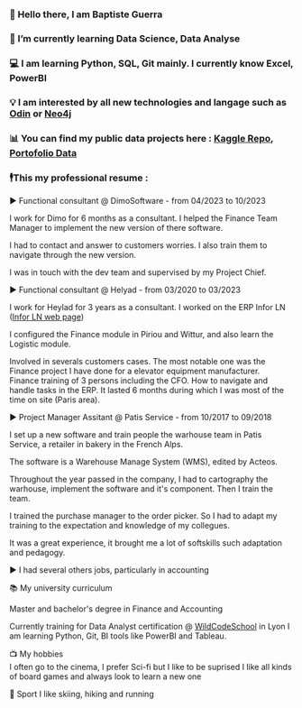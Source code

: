### 👋 Hello there, I am Baptiste Guerra
### 🌱 I’m currently learning Data Science, Data Analyse
### 💻 I am learning Python, SQL, Git mainly. I currently know Excel, PowerBI
### 💡 I am interested by all new technologies and langage such as [Odin](https://odin-lang.org/) or [Neo4j](https://neo4j.com/fr/)
### 📊 You can find my public data projects here :  [Kaggle Repo](https://github.com/Pimpmydata/Kaggle_Repo), [Portofolio Data](https://github.com/Pimpmydata/Portofolio-Data)


### 🕴️This my professional resume :


▶ Functional consultant @ DimoSoftware - from 04/2023 to 10/2023

I work for Dimo for 6 months as a consultant. 
I helped the Finance Team Manager to implement the new version of there software.

I had to contact and answer to customers worries. 
I also train them to navigate through the new version.

I was in touch with the dev team and supervised by my Project Chief.

▶ Functional consultant @ Helyad - from 03/2020 to 03/2023

I work for Heylad for 3 years as a consultant. 
I worked on the ERP Infor LN ([Infor LN web page](https://www.infor.com/fr-fr/solutions/erp/ln))

I configured the Finance module in Piriou and Wittur, and also learn the Logistic module. 

Involved in severals customers cases. 
The most notable one was the Finance project I have done for a elevator equipment manufacturer.  
Finance training of 3 persons including the CFO. How to navigate and handle tasks in the ERP. 
It lasted 6 months during which I was most of the time on site (Paris area).

▶ Project Manager Assitant @ Patis Service - from 10/2017 to 09/2018

I set up a new software and train people the warhouse team in Patis Service, a retailer in bakery in the French Alps.

The software is a Warehouse Manage System (WMS), edited by Acteos. 

Throughout the year passed in the company, I had to cartography the warhouse, implement the software and it's component. Then I train the team. 

I trained the purchase manager to the order picker. So I had to adapt my training to the expectation and knowledge of my collegues. 

It was a great experience, it brought me a lot of softskills such adaptation and pedagogy.

▶ I had several others jobs, particularly in accounting

📚 My university curriculum

Master and bachelor's degree in Finance and Accounting 

Currently training for Data Analyst certification @ [WildCodeSchool](https://www.wildcodeschool.com/fr-fr/formations-data/formation-data-analyst) in Lyon
  I am learning Python, Git, BI tools like PowerBI and Tableau.

📺 My hobbies  
  I often go to the cinema, I prefer Sci-fi but I like to be suprised
  I like all kinds of board games and always look to learn a new one

🏀 Sport 
  I like skiing, hiking and running
